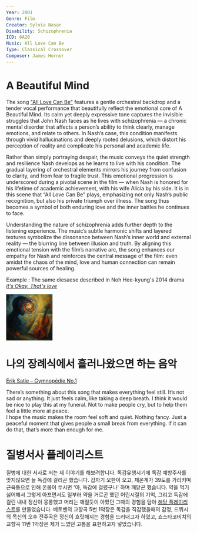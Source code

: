 ```yaml
---
Year: 2001 
Genre: Film
Creator: Sylvia Nasar
Disability: Schizophrenia
ICD: 6A20
Music: All Love Can Be
Type: Classical Crossover
Composer: James Horner
---
```


# A Beautiful Mind

The song  ["All Love Can Be"](https://youtu.be/Kajazfzb0Ow?feature=shared) features a gentle orchestral backdrop and a tender vocal performance that beautifully reflect the emotional core of A Beautiful Mind. Its calm yet deeply expressive tone captures the invisible struggles that John Nash faces as he lives with schizophrenia — a chronic mental disorder that affects a person’s ability to think clearly, manage emotions, and relate to others. In Nash’s case, this condition manifests through vivid hallucinations and deeply rooted delusions, which distort his perception of reality and complicate his personal and academic life.

Rather than simply portraying despair, the music conveys the quiet strength and resilience Nash develops as he learns to live with his condition. The gradual layering of orchestral elements mirrors his journey from confusion to clarity, and from fear to fragile trust. This emotional progression is underscored during a pivotal scene in the film — when Nash is honored for his lifetime of academic achievement, with his wife Alicia by his side. It is in this scene that “All Love Can Be” plays, emphasizing not only Nash’s public recognition, but also his private triumph over illness. The song thus becomes a symbol of both enduring love and the inner battles he continues to face.

Understanding the nature of schizophrenia adds further depth to the listening experience. The music’s subtle harmonic shifts and layered textures symbolize the dissonance between Nash’s inner world and external reality — the blurring line between illusion and truth. By aligning this emotional tension with the film’s narrative arc, the song enhances our empathy for Nash and reinforces the central message of the film: even amidst the chaos of the mind, love and human connection can remain powerful sources of healing.


Example : The same diesaese described in Noh Hee-kyung's 2014 drama [*it's Okay, That's love*](yoon_sooim.md)

<img src="./lee_eunbi_img.png" alt="image depicting Schizophrenia" style="width:25%;" />


# 나의 장례식에서 흘러나왔으면 하는 음악
[Erik Satie – Gymnopédie No.1](https://youtu.be/S-Xm7s9eGxU)

There’s something about this song that makes everything feel still. It’s not sad or anything. It just feels calm, like taking a deep breath. I think it would be nice to play this at my funeral. Not to make people cry, but to help them feel a little more at peace. \
I hope the music makes the room feel soft and quiet. Nothing fancy. Just a peaceful moment that gives people a small break from everything. If it can do that, that’s more than enough for me.

# 질병서사 플레이리스트
질병에 대한 서사로 저는 제 이야기를 해보려합니다. 독감유행시기에 독감 예방주사를 맞지않으면 늘 독감에 걸리곤 했습니다. 갑자기 오한이 오고, 체온계가 39도를 가리키며 근육통으로 인해 온몸이 쑤시면 '아, 독감에 걸렸구나' 하며 깨닫곤 했습니다. 약을 먹기 싫어해서 그렇게 아프면서도 일부러 약을 거르곤 했던 어린시절의 기억, 그리고 독감에 걸린 내내 정신이 몽롱했고 머리는 깨질듯이 아팠던 그때의 경험을 담아 [해당 플레이리스트](https://youtube.com/playlist?list=PLqyok87vsw8oUxPJwFp8SWFPUS4li0qhL&feature=shared)를 만들었습니다. 베토벤의 교향곡 5번 1악장은 독감을 직감했을때의 감정, 드뷔시의 목신의 오후 전주곡은 정신이 흐릿해지는 경험을 드러내고자 하였고, 쇼스타코비치의 교향곡 11번 1악장은 제가 느꼈던 고통을 표현하고자 넣었습니다.

